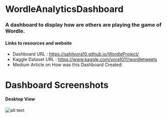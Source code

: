 # WordleAnalyticsDashboard
### A dashboard to display how are others are  playing the game of Wordle. 
 #### Links to resources and website
- Dashboard URL : https://sahilvora10.github.io/WordleProject/
- Kaggle Dataset URL : https://www.kaggle.com/vora1011/wordletweets
- Medium Article on How was this Dashboard Created:

# Dashboard Screenshots

#### Desktop View
![alt text](images/DesktopView.gif)

